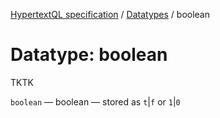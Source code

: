 [HypertextQL specification](../../) / [Datatypes](../) / boolean

# Datatype: boolean

TKTK

`boolean` — boolean — stored as `t`|`f` or `1`|`0`
